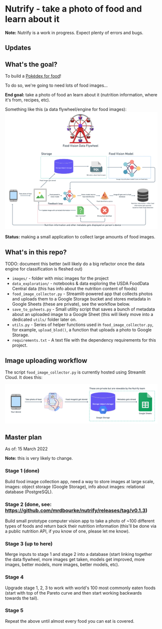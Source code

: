 # Nutrify - take a photo of food and learn about it

**Note:** Nutrify is a work in progress. Expect plenty of errors and bugs.

## Updates


## What's the goal?

To build a [Pokédex for food](https://nutrifyaigrantapplication.com/)!

To do so, we're going to need lots of food images...


**End goal:** take a photo of food an learn about it (nutrition information, where it's from, recipes, etc).

Something like this (a data flywheel/engine for food images):
![](images/food-vision-data-flywheel-v1.png)

**Status:** making a small application to collect large amounts of food images.

## What's in this repo?
TODO: document this better (will likely do a big refactor once the data engine for classification is fleshed out)

* `images/` - folder with misc images for the project
* `data_exploration/` - notebooks & data exploring the USDA FoodData Central data (this has info about the nutrition content of foods)
* `food_image_collector.py` - Streamlit-powered app that collects photos and uploads them to a Google Storage bucket and stores metadata in Google Sheets (these are private), see the workflow below.
* `save_to_gsheets.py` - Small utility script that saves a bunch of metadata about an uploaded image to a Google Sheet (this will likely move into a dedicated `utils/` folder later on.
* `utils.py` - Series of helper functions used in `food_image_collector.py`, for example, `upload_blod()`, a function that uploads a photo to Google Storage.
* `requirements.txt` - A text file with the dependency requirements for this project.

## Image uploading workflow

The script `food_image_collector.py` is currently hosted using Streamlit Cloud. It does this:

![](images/image-uploading-workflow.png)

## Master plan

As of: 15 March 2022

**Note:** this is very likely to change.

### Stage 1 (done)

Build food image collection app, need a way to store images at large scale, images: object storage (Google Storage), info about images: relational database (PostgreSQL).

### Stage 2 (done, see: https://github.com/mrdbourke/nutrify/releases/tag/v0.1.3)

Build small prototype computer vision app to take a photo of ~100 different types of foods and return back their nutrition information (this'll be done via a public nutrition API, if you know of one, please let me know).

### Stage 3 (up to here)

Merge inputs to stage 1 and stage 2 into a database (start linking together the data flywheel, more images get taken, models get improved, more images, better models, more images, better models, etc).

### Stage 4

Upgrade stage 1, 2, 3 to work with world's 100 most commonly eaten foods (start with top of the Pareto curve and then start working backwards towards the tail).

### Stage 5

Repeat the above until almost every food you can eat is covered.

